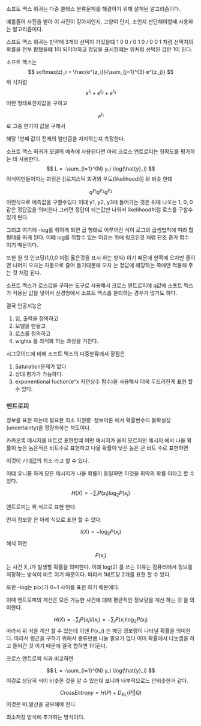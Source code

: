 소프트 맥스 회귀는 다중 클레스 분류문제를 해결하기 위해 설계된 알고리즘이다.

예를들어 사진을 받아 이 사진이 강아지인지, 고양이 인지, 소인지 판단해야할때 사용하는 알고리즘이다.

스프트 맥스 회귀는
만약에 3개의 선택지 가있을떄
1 0 0 / 0 1 0 / 0 0 1 처럼 선택지의 확률을 전부 합했을떄 1이 되어야하고 
정답을 표시한떄는 위처럼 선택된 값만 1이 된다.

소프트 맥스는 
$$
softmax(z)_i = \frac{e^{z_i}}{\sum_{j=1}^{3} e^{z_j}}
$$
위 식처럼
$$
e^{l_1} + e^{l_2} + e^{l_3}
$$
이런 형태로전체값을 구하고

$$
e^{l_1}
$$
로 그중 한가지 값을 구해서

해당 1번쨰 값이 전체의 얼만큼을 차지하는지 측정한다.


소프트 맥스 회귀가 모델의 예측에 사용된다면
아레 크로스 엔트로피는 정확도를 평가하는 데 사용한다.
$$
L = -\sum_{i=1}^{N} y_i \log(\hat{y}_i)
$$
이식이만들어지는 과정은 [[로지스틱 회귀와 우도(likelihood)]] 와 비슷 한데

$$
q^{y_1} q^{y_2} q^{y_3}
$$
이런식으로 예측값을 구할수있다
이떄 y1, y2, y3에 들어가는 것은 위에 나오는 1, 0, 0 같은 정답값을 의미한다
그러면 정답이 되는값만 나와서 likelihood처럼 로스를 구할수 있게 된다.

그리고 여기에  -log를 취하게 되면
곱 형태로 이루어진 식이 로그의 곱셈법칙에 따라 합형태를 띄게 된다.  이떄 log를 취할수 있는 이유는  위에 링크된것 처럼 단조 증가 함수 이기 때문이다.

또한 원 핫 인코딩(1,0,0 처럼 옳은것을 표시 하는 방식) 이기 때문에 한쪽에 오차만 줄이면 나머지 오차는 자동으로 줄어 들기때문에 오차 는 정답에 해당하는 쪽에만 적용해 주는 것 처럼 된다.


소프트 멕스가 로스값을 구하는 도구로 사용해서
크로스 엔트로피에 q값에 소프트 멕스가 적용된 값을 넣어서 신경망에서 소프트 맥스를 분리하는 경우가 많기도 하다.


결국 인공지능은
1. 입, 출력을 정의하고
2. 모델을 만들고
3. 로스를 정의하고
4. wights 를 최적화
허눈 과정을 거친다.


시그모이드에 비해 소프트 맥스의 다중분류에서 장점은
1. Saturation문제가 없다
2. 상대 평가가 가능하다.
3. exponentional fuction(e^x 자연상수 함수)을 사용해서 더욱 두드러진게 표현 할수 있다.


### 엔트로피
정보를 표현 하는데 필요한 최소 자원량
 정보이론 에서 확률변수의 불확실성(uncertainty)을 정량화하는 척도이다.


카카오톡 메시지를 비트로 표현할떄 어떤 매시지가 올지 모르지만
메시지 에서 나올 확률이 높은 놈은적은 비트수로 표현하고
나올 확률이 낮은 놈은 큰 비트 수로 표현하면

이것이 기대값의 최소 라고 할 수 있다.

이떄 유니폼 하게 모든 메시지가 나올 확률이 동일하면
이것을 최악의 확률 이라고 할 수 있다.

$$
H(X) = -\sum_{i} P(x_i) \log_2 P(x_i)
$$

앤트로피는 위 식으로 표현 한다.

먼저 정보량 은 아레 식으로 표현 할 수 있다.

$$
I(X) = -\log_2 P(x_i)
$$
해석 하면

$$
P(x_i)
$$
는 사건 X_i가 발생할 확률을 의미한다.
이떄 log(2) 를 쓰는 이유는 컴퓨터에서 정보를 저장하느 방식이 비트 이기 때문이다.
따라서 1비트당 2개를 표현 할 수 있다.

또한 -log는 p(x)가 0~1 사이를 표현 하기 때문에다.

이때 앤트로피의 계산은 모든 가능한 사건에 대해 평균적인 정보량을 계산 하는 것 을 의미한다.

$$
H(X) = -\sum_{i} P(x_i) I(x_i) = -\sum_{i} P(x_i) \log_2 P(x_i)
$$
따라서 위 식을 계산 할 수 있는데
이땐 P(x_i) 는 해당 정보량이 나타날 확률을 의미한다.
따라서 평균을 구하기 위해서 종류만큼 나눌 필요가 없다 이미 확률에서 나눗셈을 하고 들어간 것 이기 때문에
결국 합하면 1이된다.

크로스 엔트로피 식과 비교하면

$$
L = -\sum_{i=1}^{N} y_i \log(\hat{y}_i)
$$
이걸로 상당히 식이 비슷한 것을 알 수 있는데
보니까 내부적으로느 안비슷한거 같다.


$$
CrossEntropy = H(P) + D_{KL}(P||Q)
$$
이것은 KL발산을 공부해야 한다.

최소저장 방식에 추가하는 방식이다.
